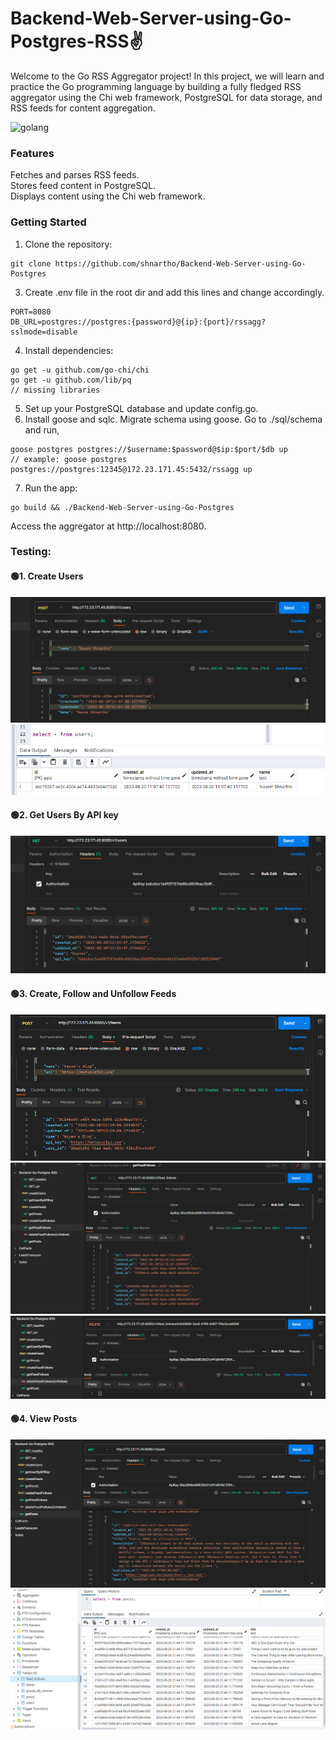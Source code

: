 # Backend-Web-Server-using-Go-Postgres-RSS✌️

Welcome to the Go RSS Aggregator project! In this project, we will learn and practice the Go programming language by building a fully fledged RSS aggregator using the Chi web framework, PostgreSQL for data storage, and RSS feeds for content aggregation.

![golang](https://fgp.dev/static/media/GolangDevelopmentBanner.aba7a1d6.jpg)
### Features
Fetches and parses RSS feeds.<br>
Stores feed content in PostgreSQL.<br>
Displays content using the Chi web framework.<br>

### Getting Started
1. Clone the repository:
```
git clone https://github.com/shnartho/Backend-Web-Server-using-Go-Postgres
```
3. Create .env file in the root dir and add this lines and change accordingly.
```
PORT=8080
DB_URL=postgres://postgres:{password}@{ip}:{port}/rssagg?sslmode=disable
```
4. Install dependencies:
```
go get -u github.com/go-chi/chi
go get -u github.com/lib/pq
// missing libraries
```
5. Set up your PostgreSQL database and update config.go.
6. Install goose and sqlc. Migrate schema using goose. Go to ./sql/schema and run,
```
goose postgres postgres://$username:$password@$ip:$port/$db up
// example: goose postgres postgres://postgres:12345@172.23.171.45:5432/rssagg up
``` 

7. Run the app:
```
go build && ./Backend-Web-Server-using-Go-Postgres
```
Access the aggregator at http://localhost:8080.

### Testing: 
#### 🟢1. Create Users <br>
![createUsers](./images/createUsers.png)
![createUsersPostgres](./images/createUsersPostgres.png)

#### 🟢2. Get Users By API key <br>
![GetUsersAPIKey](./images/GetUsersAPIKey.png)

#### 🟢3. Create, Follow and Unfollow Feeds <br>
![createFeed](./images/createFeed.png)
![getFeedFollows](./images/getFeedFollows.png)
![unfollowFeeds](./images/unfollowFeeds.png)

#### 🟢4. View Posts <br>
![getPosts](./images/getPosts.png)
![databasePosts](./images/databasePosts.png)
